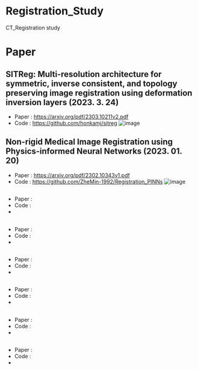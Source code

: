 # Registration_Study
CT_Registration study 



# Paper 





## SITReg: Multi-resolution architecture for symmetric, inverse consistent, and topology preserving image registration using deformation inversion layers (2023. 3. 24)
* Paper : https://arxiv.org/pdf/2303.10211v2.pdf
* Code  : https://github.com/honkamj/sitreg
![image](https://github.com/HongYongGi/Registration_Study/assets/39263586/6e1887f1-13ca-4bd2-b008-82ab77fdc855)



## Non-rigid Medical Image Registration using Physics-informed Neural Networks (2023. 01. 20)
* Paper : https://arxiv.org/pdf/2302.10343v1.pdf
* Code  : https://github.com/ZheMin-1992/Registration_PINNs
![image](https://github.com/HongYongGi/Registration_Study/assets/39263586/85c5ffa2-354f-47b0-989e-d2943725279e)



## 
* Paper :
* Code  :
* 



## 
* Paper :
* Code  :
* 





## 
* Paper :
* Code  :
* 



## 
* Paper :
* Code  :
* 



## 
* Paper :
* Code  :
* 



## 
* Paper :
* Code  :
* 




